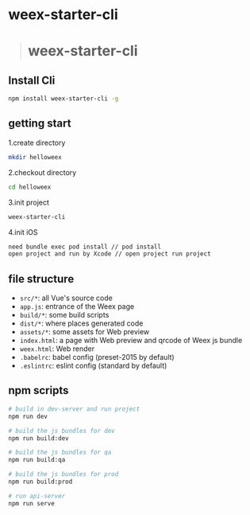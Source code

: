 # weex-starter-cli

> # weex-starter-cli

## Install Cli

```bash
npm install weex-starter-cli -g
```

## getting start

1.create directory

```bash
mkdir helloweex
```

2.checkout directory

```bash
cd helloweex
```

3.init project

```bash
weex-starter-cli
```

4.init iOS

```bash
need bundle exec pod install // pod install
open project and run by Xcode // open project run project
```


## file structure

* `src/*`: all Vue's source code
* `app.js`: entrance of the Weex page
* `build/*`: some build scripts
* `dist/*`: where places generated code
* `assets/*`: some assets for Web preview
* `index.html`: a page with Web preview and qrcode of Weex js bundle
* `weex.html`: Web render
* `.babelrc`: babel config (preset-2015 by default)
* `.eslintrc`: eslint config (standard by default)

## npm scripts

```bash
# build in dev-server and run project
npm run dev

# build the js bundles for dev
npm run build:dev

# build the js bundles for qa
npm run build:qa

# build the js bundles for prod
npm run build:prod

# run api-server
npm run serve
```
